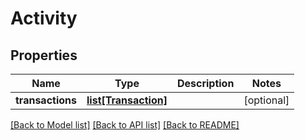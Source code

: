 # Activity

## Properties
Name | Type | Description | Notes
------------ | ------------- | ------------- | -------------
**transactions** | [**list[Transaction]**](Transaction.md) |  | [optional] 

[[Back to Model list]](../README.md#documentation-for-models) [[Back to API list]](../README.md#documentation-for-api-endpoints) [[Back to README]](../README.md)

